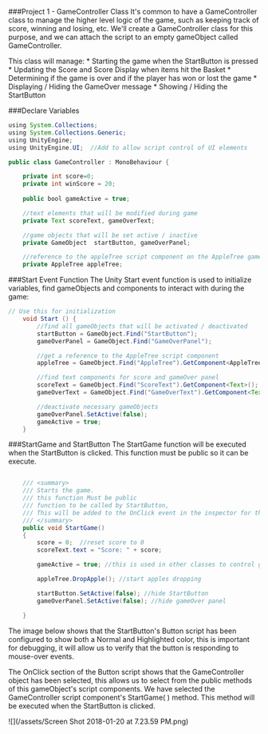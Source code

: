 ###Project 1 - GameController Class
It's common to have a GameController class to manage the higher level logic of the game, such as keeping track of score, winning and losing, etc.  We'll create a GameController class for this purpose, and we can attach the script to an empty gameObject called GameController.

This class will manage: 
    * Starting the game when the StartButton is pressed
    * Updating the Score and Score Display when items hit the Basket
    * Determining if the game is over and if the player has won or lost the game
    * Displaying / Hiding the GameOver message
    * Showing / Hiding the StartButton 
    
    
###Declare Variables

```java
using System.Collections;
using System.Collections.Generic;
using UnityEngine;
using UnityEngine.UI;  //Add to allow script control of UI elements

public class GameController : MonoBehaviour {

    private int score=0;  
    private int winScore = 20;  
    
    public bool gameActive = true; 

    //text elements that will be modified during game
    private Text scoreText, gameOverText;

    //game objects that will be set active / inactive
    private GameObject  startButton, gameOverPanel;

    //reference to the appleTree script component on the AppleTree gameObject
    private AppleTree appleTree;
```

###Start Event Function
The Unity Start event function is used to initialize variables, find gameObjects and components to interact with during the game:

```java
// Use this for initialization
	void Start () {
        //find all gameObjects that will be activated / deactivated 
        startButton = GameObject.Find("StartButton");
        gameOverPanel = GameObject.Find("GameOverPanel");

        //get a reference to the AppleTree script component
        appleTree = GameObject.Find("AppleTree").GetComponent<AppleTree>();

        //find text components for score and gameOver panel
        scoreText = GameObject.Find("ScoreText").GetComponent<Text>();
        gameOverText = GameObject.Find("GameOverText").GetComponent<Text>();

        //deactivate necessary gameObjects
        gameOverPanel.SetActive(false);
        gameActive = true;
	}
```

###StartGame and StartButton
The StartGame function will be executed when the StartButton is clicked.  This function must be public so it can be execute.

```java

    /// <summary>
    /// Starts the game.
    /// this function Must be public 
    /// function to be called by StartButton, 
    /// This will be added to the OnClick event in the inspector for the StartButton
    /// </summary>
    public void StartGame()
    {
        score = 0;  //reset score to 0
        scoreText.text = "Score: " + score;

        gameActive = true; //this is used in other classes to control gameObjects

        appleTree.DropApple(); //start apples dropping

        startButton.SetActive(false); //hide StartButton
        gameOverPanel.SetActive(false); //hide gameOver panel

    }
```
The image below shows that the StartButton's Button script has been configured to show both a Normal and Highlighted color, this is important for debugging, it will allow us to verify that the button is responding to mouse-over events.

The OnClick section of the Button script shows that the GameController object has been selected, this allows us to select from the public methods of this gameObject's script components.  We have selected the GameController script component's StartGame( ) method.  This method will be executed when the StartButton is clicked. 

![](/assets/Screen Shot 2018-01-20 at 7.23.59 PM.png)

	